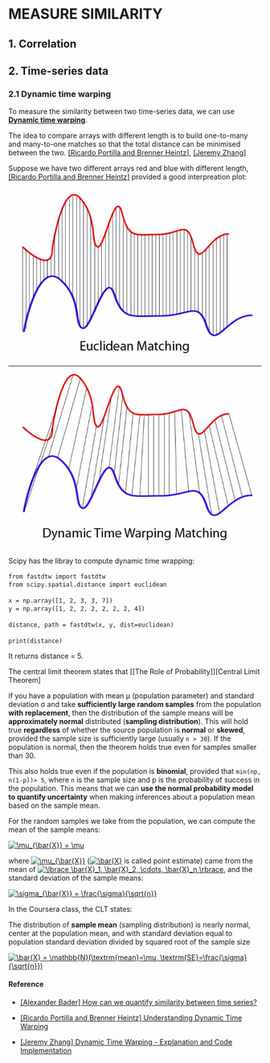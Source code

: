 
# MEASURE SIMILARITY

## 1. Correlation

## 2. Time-series data

### 2.1 Dynamic time warping
To measure the similarity between two time-series data, we can use [**Dynamic time warping**](https://en.wikipedia.org/wiki/Dynamic_time_warping).

The idea to compare arrays with different length is to build one-to-many and many-to-one matches so that the total distance can be minimised between the two. [[Ricardo Portilla and Brenner Heintz]][Understanding Dynamic Time Warping], [[Jeremy Zhang]][Dynamic Time Warping - Explanation and Code Implementation]

Suppose we have two different arrays red and blue with different length, [[Ricardo Portilla and Brenner Heintz]][Understanding Dynamic Time Warping] provided a good interpreation plot:

![](images/Euclidean_vs_DTW.jpg)

Scipy has the libray to compute dynamic time wrapping:
```
from fastdtw import fastdtw
from scipy.spatial.distance import euclidean

x = np.array([1, 2, 3, 3, 7])
y = np.array([1, 2, 2, 2, 2, 2, 2, 4])

distance, path = fastdtw(x, y, dist=euclidean)

print(distance)
``` 
It returns distance = 5.

The central limit theorem states that [[The Role of Probability]][Central Limit Theorem]

if you have a population with mean μ (population parameter) and standard deviation σ and take **sufficiently large random samples** from the population **with replacement**, then the distribution of the sample means will be **approximately normal** distributed (**sampling distribution**). This will hold true **regardless** of whether the source population is **normal** or **skewed**, provided the sample size is sufficiently large (usually `n > 30`). If the population is normal, then the theorem holds true even for samples smaller than 30. 

This also holds true even if the population is **binomial**, provided that `min(np, n(1-p))> 5`, where `n` is the sample size and p is the probability of success in the population. This means that we can **use the normal probability model to quantify uncertainty** when making inferences about a population mean based on the sample mean.

For the random samples we take from the population, we can compute the mean of the sample means:

<a href="https://www.codecogs.com/eqnedit.php?latex=\mu_{\bar{X}}&space;=&space;\mu" target="_blank"><img src="https://latex.codecogs.com/gif.latex?\mu_{\bar{X}}&space;=&space;\mu" title="\mu_{\bar{X}} = \mu" /></a>

where <a href="https://www.codecogs.com/eqnedit.php?latex=\mu_{\bar{X}}" target="_blank"><img src="https://latex.codecogs.com/gif.latex?\mu_{\bar{X}}" title="\mu_{\bar{X}}" /></a> (<a href="https://www.codecogs.com/eqnedit.php?latex=\bar{X}" target="_blank"><img src="https://latex.codecogs.com/gif.latex?\bar{X}" title="\bar{X}" /></a> is called point estimate) came from the mean of <a href="https://www.codecogs.com/eqnedit.php?latex=\lbrace&space;\bar{X}_1,&space;\bar{X}_2,&space;\cdots,&space;\bar{X}_n&space;\rbrace" target="_blank"><img src="https://latex.codecogs.com/gif.latex?\lbrace&space;\bar{X}_1,&space;\bar{X}_2,&space;\cdots,&space;\bar{X}_n&space;\rbrace" title="\lbrace \bar{X}_1, \bar{X}_2, \cdots, \bar{X}_n \rbrace" /></a>, and the standard deviation of the sample means:

<a href="https://www.codecogs.com/eqnedit.php?latex=\sigma_{\bar{X}}&space;=&space;\frac{\sigma}{\sqrt{n}}" target="_blank"><img src="https://latex.codecogs.com/gif.latex?\sigma_{\bar{X}}&space;=&space;\frac{\sigma}{\sqrt{n}}" title="\sigma_{\bar{X}} = \frac{\sigma}{\sqrt{n}}" /></a>


In the Coursera class, the CLT states:

The distribution of **sample mean** (sampling distribution) is nearly normal, center at the population mean, and with standard deviation equal to population standard deviation divided by squared root of the sample size

<a href="https://www.codecogs.com/eqnedit.php?latex=\bar{X}&space;=&space;\mathbb{N}(\textrm{mean}=\mu,&space;\textrm{SE}=\frac{\sigma}{\sqrt{n}})" target="_blank"><img src="https://latex.codecogs.com/gif.latex?\bar{X}&space;=&space;\mathbb{N}(\textrm{mean}=\mu,&space;\textrm{SE}=\frac{\sigma}{\sqrt{n}})" title="\bar{X} = \mathbb{N}(\textrm{mean}=\mu, \textrm{SE}=\frac{\sigma}{\sqrt{n}})" /></a>






#### Reference

* [How can we quantify similarity between time series?]: https://tech.gorilla.co/how-can-we-quantify-similarity-between-time-series-ed1d0b633ca0
[[Alexander Bader] How can we quantify similarity between time series?](https://tech.gorilla.co/how-can-we-quantify-similarity-between-time-series-ed1d0b633ca0)

* [Understanding Dynamic Time Warping]: https://www.databricks.com/blog/2019/04/30/understanding-dynamic-time-warping.html
[[Ricardo Portilla and Brenner Heintz] Understanding Dynamic Time Warping](https://www.databricks.com/blog/2019/04/30/understanding-dynamic-time-warping.html)

* [Dynamic Time Warping - Explanation and Code Implementation]: https://towardsdatascience.com/dynamic-time-warping-3933f25fcdd
[[Jeremy Zhang] Dynamic Time Warping - Explanation and Code Implementation](https://towardsdatascience.com/dynamic-time-warping-3933f25fcdd)

